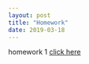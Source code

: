 ```yaml
---
layout: post
title: "Homework"
date: 2019-03-18
---
```


homework 1 [click here]({{site.baseurl}}/assets/homework.pdf)
